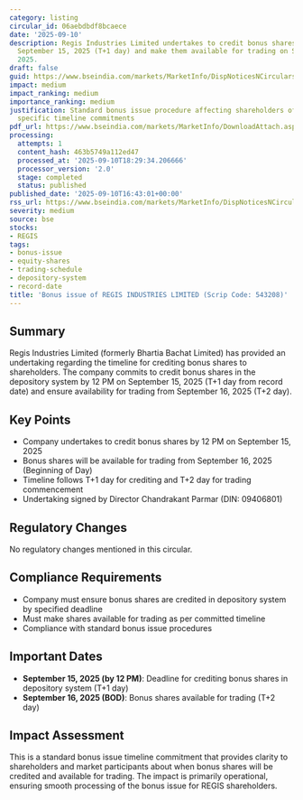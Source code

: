 ```yaml
---
category: listing
circular_id: 06aebdbdf8bcaece
date: '2025-09-10'
description: Regis Industries Limited undertakes to credit bonus shares by 12 PM on
  September 15, 2025 (T+1 day) and make them available for trading on September 16,
  2025.
draft: false
guid: https://www.bseindia.com/markets/MarketInfo/DispNoticesNCirculars.aspx?Noticeid={3469EA04-8243-4258-BFDE-FE7D6B0CFBBC}&noticeno=20250910-57&dt=09/10/2025&icount=57&totcount=59&flag=0
impact: medium
impact_ranking: medium
importance_ranking: medium
justification: Standard bonus issue procedure affecting shareholders of REGIS with
  specific timeline commitments
pdf_url: https://www.bseindia.com/markets/MarketInfo/DownloadAttach.aspx?id=20250910-57&attachedId=32f28e1f-4a22-4c8d-b6d6-1bcccbc47eb2
processing:
  attempts: 1
  content_hash: 463b5749a112ed47
  processed_at: '2025-09-10T18:29:34.206666'
  processor_version: '2.0'
  stage: completed
  status: published
published_date: '2025-09-10T16:43:01+00:00'
rss_url: https://www.bseindia.com/markets/MarketInfo/DispNoticesNCirculars.aspx?Noticeid={3469EA04-8243-4258-BFDE-FE7D6B0CFBBC}&noticeno=20250910-57&dt=09/10/2025&icount=57&totcount=59&flag=0
severity: medium
source: bse
stocks:
- REGIS
tags:
- bonus-issue
- equity-shares
- trading-schedule
- depository-system
- record-date
title: 'Bonus issue of REGIS INDUSTRIES LIMITED (Scrip Code: 543208)'
---
```


## Summary

Regis Industries Limited (formerly Bhartia Bachat Limited) has provided an undertaking regarding the timeline for crediting bonus shares to shareholders. The company commits to credit bonus shares in the depository system by 12 PM on September 15, 2025 (T+1 day from record date) and ensure availability for trading from September 16, 2025 (T+2 day).

## Key Points

- Company undertakes to credit bonus shares by 12 PM on September 15, 2025
- Bonus shares will be available for trading from September 16, 2025 (Beginning of Day)
- Timeline follows T+1 day for crediting and T+2 day for trading commencement
- Undertaking signed by Director Chandrakant Parmar (DIN: 09406801)

## Regulatory Changes

No regulatory changes mentioned in this circular.

## Compliance Requirements

- Company must ensure bonus shares are credited in depository system by specified deadline
- Must make shares available for trading as per committed timeline
- Compliance with standard bonus issue procedures

## Important Dates

- **September 15, 2025 (by 12 PM)**: Deadline for crediting bonus shares in depository system (T+1 day)
- **September 16, 2025 (BOD)**: Bonus shares available for trading (T+2 day)

## Impact Assessment

This is a standard bonus issue timeline commitment that provides clarity to shareholders and market participants about when bonus shares will be credited and available for trading. The impact is primarily operational, ensuring smooth processing of the bonus issue for REGIS shareholders.